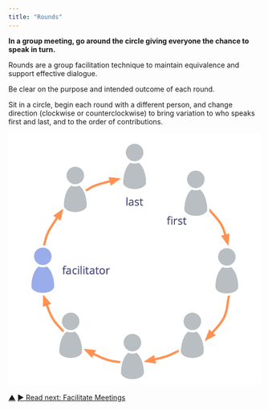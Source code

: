 ```yaml
---
title: "Rounds"
---
```



**In a group meeting, go around the circle giving everyone the chance to speak in turn.**

Rounds are a group facilitation technique to maintain equivalence and support effective dialogue.

Be clear on the purpose and intended outcome of each round.

Sit in a circle, begin each round with a different person, and change direction (clockwise or counterclockwise) to bring variation to who speaks first and last, and to the order of contributions.

![Rounds](img/circle/rounds.png)


<div class="bottom-nav">
<a href="meeting-practices.html" title="Up: Meeting Practices">▲</a> <a href="facilitate-meetings.html" title="Read next: Facilitate Meetings">▶ Read next: Facilitate Meetings</a>
</div>


<script type="text/javascript">
Mousetrap.bind('g n', function() {
    window.location.href = 'facilitate-meetings.html';
    return false;
});
</script>

